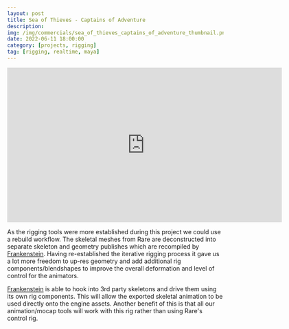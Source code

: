 ```yaml
---
layout: post
title: Sea of Thieves - Captains of Adventure
description: 
img: /img/commercials/sea_of_thieves_captains_of_adventure_thumbnail.png
date: 2022-06-11 18:00:00
category: [projects, rigging]
tag: [rigging, realtime, maya]
---
```

<p align="center"><iframe width="640" height="360" src="https://www.youtube.com/embed/UJd72ykl-Ac" frameborder="0" allowfullscreen></iframe></p>

<p class="justify">As the rigging tools were more established during this project we could use a rebuild workflow. The skeletal meshes from Rare are deconstructed into separate skeleton and geometry publishes which are recompiled by <a href="https://robertjoosten.github.io/projects/frankenstein/">Frankenstein</a>. Having re-established the iterative rigging process it gave us a lot more freedom to up-res geometry and add additional rig components/blendshapes to improve the overall deformation and level of control for the animators.</p>

<p class="justify"><a href="https://robertjoosten.github.io/projects/frankenstein/">Frankenstein</a> is able to hook into 3rd party skeletons and drive them using its own rig components. This will allow the exported skeletal animation to be used directly onto the engine assets. Another benefit of this is that all our animation/mocap tools will work with this rig rather than using Rare's control rig.</p>

